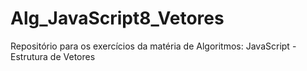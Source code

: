 # Alg_JavaScript8_Vetores
Repositório para os exercícios da matéria de Algoritmos: JavaScript - Estrutura de Vetores
